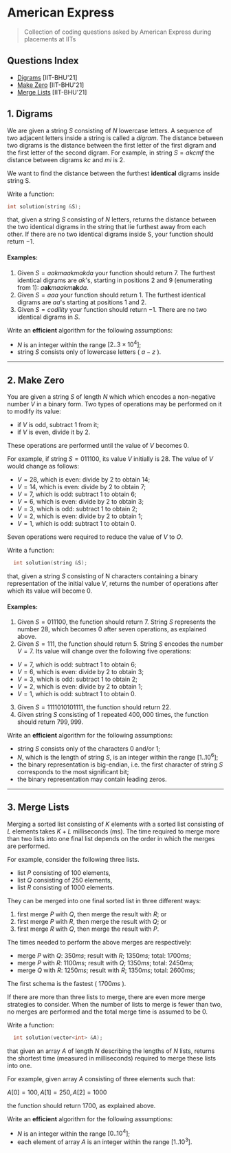 # American Express
> Collection of coding questions asked by American Express during placements at IITs

## Questions Index

* [Digrams](#1-digrams) [IIT-BHU'21]
* [Make Zero](#2-make-zero) [IIT-BHU'21]
* [Merge Lists](#3-merge-lists) [IIT-BHU'21]

## 1. Digrams

We are given a string $S$ consisting of $N$ lowercase letters. A sequence of two adjacent letters inside a string is called a $digram$. The distance between two digrams is the distance between the first letter of the first digram and the first letter of the second digram. For example, in string $S = akcmf$ the distance between digrams $kc$ and $mi$ is $2$. 

We want to find the distance between the furthest **identical** digrams inside string S. 

Write a function: 

```cpp
int solution(string &S);
```

that, given a string $S$ consisting of $N$ letters, returns the distance between the two identical digrams in the string that lie furthest away from each other. If there are no two identical digrams inside S, your function should return $-1$. 

#### Examples: 

1. Given $S = aakmaakmakda$ your function should return $7$. The furthest identical digrams are $ak$'s, starting in positions $2$ and $9$ (enumerating from 1): $a\textbf{ak}maakm\textbf{ak}da$. 
2. Given $S = aaa$ your function should return $1$. The furthest identical digrams are $aa$'s starting at positions $1$ and $2$. 
3. Given $S = codility$ your function should return $-1$. There are no two identical digrams in $S$. 

Write an **efficient** algorithm for the following assumptions: 

* $N$ is an integer within the range $[2.. 3\times10^4]$; 
* string $S$ consists only of lowercase letters ( $a-z$ ).

---

## 2. Make Zero

You are given a string $S$ of length $N$ which which encodes a non-negative number $V$ in a binary form. Two types of operations may be performed on it to modify its value: 

* if $V$ is odd, subtract $1$ from it;
* if $V$ is even, divide it by $2$.

These operations are performed until the value of $V$ becomes $0$. 



For example, if string $S = 011100$, its value $V$ initially is $28$. The value of $V$ would change as follows: 

* $V = 28$, which is even: divide by $2$ to obtain $14$; 
* $V = 14$, which is even: divide by $2$ to obtain $7$; 
* $V = 7$, which is odd: subtract $1$ to obtain $6$; 
* $V = 6$, which is even: divide by $2$ to obtain $3$; 
* $V = 3$, which is odd: subtract $1$ to obtain $2$; 
* $V = 2$, which is even: divide by $2$ to obtain $1$; 
* $V = 1$, which is odd: subtract $1$ to obtain $0$. 

Seven operations were required to reduce the value of $V$ to $O$. 

Write a function: 

```cpp
  int solution(string &S); 
```

that, given a string $S$ consisting of N characters containing a binary representation of the initial value $V$, returns the number of operations after which its value will become $0$.

#### Examples: 

1. Given $S = 011100$, the function should return 7. String $S$ represents the number $28$, which becomes 0 after seven operations, as explained above. 
2. Given $S = 111$, the function should return $5$. String $S$ encodes the number $V = 7$. Its value will change over the following five operations: 
  * $V = 7$, which is odd: subtract $1$ to obtain $6$; 
  * $V = 6$, which is even: divide by $2$ to obtain $3$; 
  * $V = 3$, which is odd: subtract $1$ to obtain $2$; 
  * $V = 2$, which is even: divide by $2$ to obtain $1$; 
  * $V = 1$, which is odd: subtract $1$ to obtain $0$. 
  
3. Given $S = 1111010101111$, the function should return $22$. 
4. Given string $S$ consisting of $1$ repeated $400,000$ times, the function should return $799,999$. 

Write an **efficient** algorithm for the following assumptions: 

* string $S$ consists only of the characters $0$ and/or $1$; 
* $N$, which is the length of string $S$, is an integer within the range $[1..10^6]$; 
* the binary representation is big-endian, i.e. the first character of string $S$ corresponds to the most significant bit; 
* the binary representation may contain leading zeros. 

---

## 3. Merge Lists

Merging a sorted list consisting of $K$ elements with a sorted list consisting of $L$ elements takes $K + L$ milliseconds (ms). The time required to merge more than two lists into one final list depends on the order in which the merges are performed.

For example, consider the following three lists.

* list $P$ consisting of $100$ elements,
* list $Q$ consisting of $250$ elements,
* list $R$ consisting of $1000$ elements.

They can be merged into one final sorted list in three different ways:

1. first merge $P$ with $Q$, then merge the result with $R$; or
2. first merge $P$ with $R$, then merge the result with $Q$; or
3. first merge $R$ with $Q$, then merge the result with $P$.

The times needed to perform the above merges are respectively:

* merge $P$ with $Q$: $350 ms$; result with $R$; $1350 ms$; total: $1700 ms$;
* merge $P$ with $R$: $1100 ms$; result with $Q$; $1350 ms$; total: $2450 ms$;
* merge $Q$ with $R$: $1250 ms$; result with $R$; $1350 ms$; total: $2600 ms$;

The first schema is the fastest ( $1700 ms$ ).

If there are more than three lists to merge, there are even more merge strategies to consider. When the number of lists to merge is fewer than two, no merges are performed and the total merge time is assumed to be 0.

Write a function:

```cpp
  int solution(vector<int> &A);
```

that given an array $A$ of length $N$ describing the lengths of $N$ lists, returns the shortest time (measured in milliseconds) required to merge these lists into one.

For example, given array $A$ consisting of three elements such that:

$A[0] = 100, A[1] = 250, A[2] = 1000$

the function should return $1700$, as explained above.

Write an **efficient** algorithm for the following assumptions:

* $N$ is an integer within the range $[0..10^4]$;
* each element of array $A$ is an integer within the range $[1..10^3]$.
